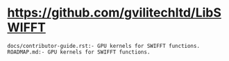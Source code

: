 # https://github.com/gvilitechltd/LibSWIFFT

```console
docs/contributor-guide.rst:- GPU kernels for SWIFFT functions.
ROADMAP.md:- GPU kernels for SWIFFT functions.

```
